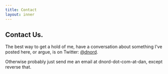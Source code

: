 ```yaml
---
title: Contact
layout: inner
---
```


## Contact Us.

The best way to get a hold of me, have a conversation about something I've posted here, or argue, is on Twitter: [@dnord](https://twitter.com/dnord).

Otherwise probably just send me an email at dnord-dot-com-at-dan, except reverse that.
